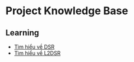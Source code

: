 # Project Knowledge Base

## Learning

* [Tìm hiểu về DSR](/docs/learning/dsr.md)
* [Tìm hiểu về L2DSR](/docs/learning/l2dsr.md)
